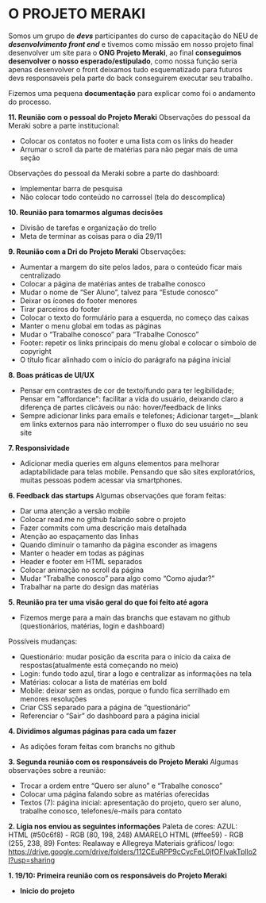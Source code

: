 # **O PROJETO MERAKI**

Somos um grupo de ***devs*** participantes do curso de capacitação do NEU de ***desenvolvimento front end*** e tivemos como missão em nosso projeto final desenvolver um site para o **ONG Projeto Meraki**, ao final **conseguimos desenvolver o nosso esperado/estipulado**, como nossa função seria apenas desenvolver o front deixamos tudo esquematizado para futuros devs responsaveis pela parte do back conseguirem executar seu trabalho.

Fizemos uma pequena **documentação** para explicar como foi o andamento do processo.

**11. Reunião com o pessoal do Projeto Meraki**
Observações do pessoal da Meraki sobre a parte institucional:
* Colocar os contatos no footer e uma lista com os links do header
* Arrumar o scroll da parte de matérias para não pegar mais de uma seção

Observações do pessoal da Meraki sobre a parte do dashboard:
* Implementar barra de pesquisa
* Não colocar todo conteúdo no carrossel (tela do descomplica)

**10. Reunião para tomarmos algumas decisões**
* Divisão de tarefas e organização do trello
* Meta de terminar as coisas para o dia 29/11

**9. Reunião com a Dri do Projeto Meraki**
Observações:
* Aumentar a margem do site pelos lados, para o conteúdo ficar mais centralizado
* Colocar a página de matérias antes de trabalhe conosco
* Mudar o nome de “Ser Aluno”, talvez para “Estude conosco”
* Deixar os ícones do footer menores
* Tirar parceiros do footer
* Colocar o texto do formulário para a esquerda, no começo das caixas
* Manter o menu global em todas as páginas
* Mudar o “Trabalhe conosco” para “Trabalhe Conosco”
* Footer: repetir os links principais do menu global e colocar o símbolo de copyright
* O título ficar alinhado com o início do parágrafo na página inicial

**8. Boas práticas de UI/UX**
* Pensar em contrastes de cor de texto/fundo para ter legibilidade; Pensar em "affordance": facilitar a vida do usuário, deixando claro a diferença de partes clicáveis ou não: hover/feedback de links
* Sempre adicionar links para emails e telefones; Adicionar target=__blank em links externos para não interromper o fluxo do seu usuário no seu site

**7. Responsividade**
* Adicionar media queries em alguns elementos para melhorar adaptabilidade para telas mobile. Pensando que são sites exploratórios, muitas pessoas podem acessar via smartphones.

**6. Feedback das startups**
Algumas observações que foram feitas:
* Dar uma atenção a versão mobile
* Colocar read.me no github falando sobre o projeto
* Fazer commits com uma descrição mais detalhada
* Atenção ao espaçamento das linhas
* Quando diminuir o tamanho da página esconder as imagens
* Manter o header em todas as páginas
* Header e footer em HTML separados
* Colocar animação no scroll da página
* Mudar “Trabalhe conosco” para algo como “Como ajudar?”
* Trabalhar na parte do design das matérias

**5. Reunião pra ter uma visão geral do que foi feito até agora**
* Fizemos merge para a main das branchs que estavam no github (questionários, matérias, login e dashboard)

Possíveis mudanças:
* Questionário: mudar posição da escrita para o início da caixa de respostas(atualmente está começando no meio)
* Login: fundo todo azul, tirar a logo e centralizar as informações na tela
* Matérias: colocar a lista de matérias em bold
* Mobile: deixar sem as ondas, porque o fundo fica serrilhado em menores resoluções
* Criar CSS separado para a página de “questionário”
* Referenciar o “Sair” do dashboard para a página inicial

**4. Dividimos algumas páginas para cada um fazer**
* As adições foram feitas com branchs no github

**3. Segunda reunião com os responsáveis do Projeto Meraki**
Algumas observações sobre a reunião:
* Trocar a ordem entre “Quero ser aluno” e “Trabalhe conosco”
* Colocar uma página falando sobre as matérias oferecidas 
* Textos (7): 
página inicial: apresentação do projeto, quero ser aluno, trabalhe conosco, telefones/e-mails para contato

**2. Lígia nos enviou as seguintes informações**
Paleta de cores:
AZUL:
HTML (#50c6f8) - RGB (80, 198, 248)
AMARELO
HTML (#ffee59) - RGB (255, 238, 89)
Fontes: Realaway e Allegreya
Materiais gráficos/ logo:
https://drive.google.com/drive/folders/112CEuRPP9cCycFeL0jfOFIvakTpllo2I?usp=sharing

**1. 19/10: Primeira reunião com os responsáveis do Projeto Meraki**
* **Inicio do projeto**